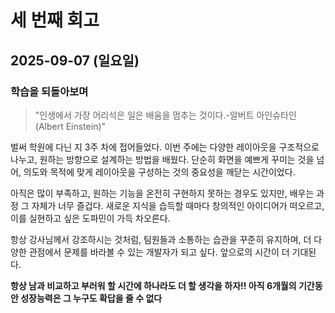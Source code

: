 # 세 번째 회고

## 2025-09-07 (일요일)

### 학습을 되돌아보며

> "인생에서 가장 어리석은 일은 배움을 멈추는 것이다.-알버트 아인슈타인 (Albert Einstein)"



벌써 학원에 다닌 지 3주 차에 접어들었다. 이번 주에는 다양한 레이아웃을 구조적으로 나누고, 원하는 방향으로 설계하는 방법을 배웠다. 단순히 화면을 예쁘게 꾸미는 것을 넘어, 의도와 목적에 맞게 레이아웃을 구성하는 것의 중요성을 깨닫는 시간이었다.

아직은 많이 부족하고, 원하는 기능을 온전히 구현하지 못하는 경우도 있지만, 배우는 과정 그 자체가 너무 즐겁다.
새로운 지식을 습득할 때마다 창의적인 아이디어가 떠오르고, 이를 실현하고 싶은 도파민이 가득 차오른다.

항상 강사님께서 강조하시는 것처럼, 팀원들과 소통하는 습관을 꾸준히 유지하며, 더 다양한 관점에서 문제를 바라볼 수 있는 개발자가 되고 싶다. 앞으로의 시간이 더 기대된다.

__항상 남과 비교하고 부러워 할 시간에 하나라도 더 할 생각을 하자!! 아직 6개월의 기간동안 성장능력은 그 누구도 확답을 줄 수 없다__
